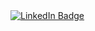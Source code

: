 <div id="badges">
  <a href="https://www.linkedin.com/in/rebeca-a-batista-ba8268382/">
    <img src="https://img.shields.io/badge/LinkedIn-blue?style=for-the-badge&logo=linkedin&logoColor=white" alt="LinkedIn Badge"/>
  </a>
</div>

